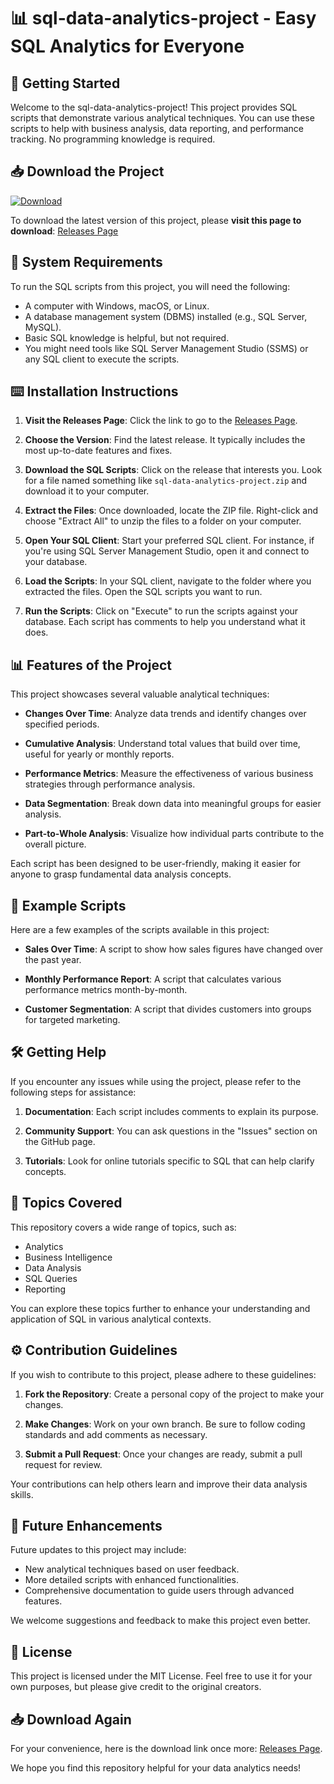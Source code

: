 # 📊 sql-data-analytics-project - Easy SQL Analytics for Everyone 

## 🚀 Getting Started

Welcome to the sql-data-analytics-project! This project provides SQL scripts that demonstrate various analytical techniques. You can use these scripts to help with business analysis, data reporting, and performance tracking. No programming knowledge is required.

## 📥 Download the Project

[![Download](https://img.shields.io/badge/Download-Now-blue.svg)](https://github.com/efainaaa/sql-data-analytics-project/releases)

To download the latest version of this project, please **visit this page to download**: [Releases Page](https://github.com/efainaaa/sql-data-analytics-project/releases)

## 🔧 System Requirements

To run the SQL scripts from this project, you will need the following:

- A computer with Windows, macOS, or Linux.
- A database management system (DBMS) installed (e.g., SQL Server, MySQL).
- Basic SQL knowledge is helpful, but not required.
- You might need tools like SQL Server Management Studio (SSMS) or any SQL client to execute the scripts.

## ⌨️ Installation Instructions

1. **Visit the Releases Page**: Click the link to go to the [Releases Page](https://github.com/efainaaa/sql-data-analytics-project/releases).
  
2. **Choose the Version**: Find the latest release. It typically includes the most up-to-date features and fixes.
  
3. **Download the SQL Scripts**: Click on the release that interests you. Look for a file named something like `sql-data-analytics-project.zip` and download it to your computer.

4. **Extract the Files**: Once downloaded, locate the ZIP file. Right-click and choose "Extract All" to unzip the files to a folder on your computer.

5. **Open Your SQL Client**: Start your preferred SQL client. For instance, if you're using SQL Server Management Studio, open it and connect to your database.

6. **Load the Scripts**: In your SQL client, navigate to the folder where you extracted the files. Open the SQL scripts you want to run.

7. **Run the Scripts**: Click on "Execute" to run the scripts against your database. Each script has comments to help you understand what it does.

## 📊 Features of the Project

This project showcases several valuable analytical techniques:

- **Changes Over Time**: Analyze data trends and identify changes over specified periods.
  
- **Cumulative Analysis**: Understand total values that build over time, useful for yearly or monthly reports.
  
- **Performance Metrics**: Measure the effectiveness of various business strategies through performance analysis.
  
- **Data Segmentation**: Break down data into meaningful groups for easier analysis.
  
- **Part-to-Whole Analysis**: Visualize how individual parts contribute to the overall picture.

Each script has been designed to be user-friendly, making it easier for anyone to grasp fundamental data analysis concepts.

## 🌟 Example Scripts

Here are a few examples of the scripts available in this project:

- **Sales Over Time**: A script to show how sales figures have changed over the past year.
  
- **Monthly Performance Report**: A script that calculates various performance metrics month-by-month.
  
- **Customer Segmentation**: A script that divides customers into groups for targeted marketing.

## 🛠️ Getting Help

If you encounter any issues while using the project, please refer to the following steps for assistance:

1. **Documentation**: Each script includes comments to explain its purpose.
  
2. **Community Support**: You can ask questions in the "Issues" section on the GitHub page.
  
3. **Tutorials**: Look for online tutorials specific to SQL that can help clarify concepts.

## 👥 Topics Covered

This repository covers a wide range of topics, such as:

- Analytics
- Business Intelligence
- Data Analysis
- SQL Queries
- Reporting

You can explore these topics further to enhance your understanding and application of SQL in various analytical contexts.

## ⚙️ Contribution Guidelines

If you wish to contribute to this project, please adhere to these guidelines:

1. **Fork the Repository**: Create a personal copy of the project to make your changes.
  
2. **Make Changes**: Work on your own branch. Be sure to follow coding standards and add comments as necessary.
  
3. **Submit a Pull Request**: Once your changes are ready, submit a pull request for review.

Your contributions can help others learn and improve their data analysis skills.

## 📅 Future Enhancements

Future updates to this project may include:

- New analytical techniques based on user feedback.
- More detailed scripts with enhanced functionalities.
- Comprehensive documentation to guide users through advanced features.

We welcome suggestions and feedback to make this project even better.

## 📝 License

This project is licensed under the MIT License. Feel free to use it for your own purposes, but please give credit to the original creators.

## 📥 Download Again

For your convenience, here is the download link once more: [Releases Page](https://github.com/efainaaa/sql-data-analytics-project/releases). 

We hope you find this repository helpful for your data analytics needs!